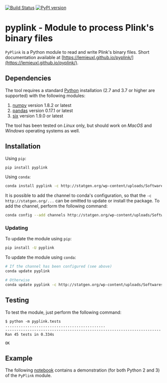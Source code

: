 [![Build Status](https://github.com/lemieuxl/pyplink/actions/workflows/python-tests.yml/badge.svg?branch=master)](https://github.com/lemieuxl/pyplink/actions)
[![PyPI version](https://badge.fury.io/py/pyplink.svg)](http://badge.fury.io/py/pyplink)

# pyplink - Module to process Plink's binary files

`PyPlink` is a Python module to read and write Plink's binary files. Short
documentation available at
[https://lemieuxl.github.io/pyplink/](https://lemieuxl.github.io/pyplink/).

## Dependencies

The tool requires a standard [Python](http://python.org/) installation (2.7 and
3.7 or higher are supported) with the following modules:

1. [numpy](http://www.numpy.org/) version 1.8.2 or latest
2. [pandas](http://pandas.pydata.org/) version 0.17.1 or latest
3. [six](https://pythonhosted.org/six/) version 1.9.0 or latest

The tool has been tested on *Linux* only, but should work on *MacOS* and
*Windows* operating systems as well.

## Installation

Using `pip`:

```bash
pip install pyplink
```

Using `conda`:

```bash
conda install pyplink -c http://statgen.org/wp-content/uploads/Softwares/pyplink
```

It is possible to add the channel to conda's configuration, so that the
`-c http://statgen.org/...` can be omitted to update or install the package.
To add the channel, perform the following command:

```bash
conda config --add channels http://statgen.org/wp-content/uploads/Softwares/pyplink
```

### Updating

To update the module using `pip`:

```bash
pip install -U pyplink
```

To update the module using `conda`:

```bash
# If the channel has been configured (see above)
conda update pyplink

# Otherwise
conda update pyplink -c http://statgen.org/wp-content/uploads/Softwares/pyplink
```

## Testing

To test the module, just perform the following command:

```console
$ python -m pyplink.tests
.............................................
----------------------------------------------------------------------
Ran 45 tests in 0.334s

OK
```

## Example

The following
[notebook](http://nbviewer.ipython.org/github/lemieuxl/pyplink/blob/master/demo/PyPlink%20Demo.ipynb)
contains a demonstration (for both Python 2 and 3) of the `PyPlink` module.

